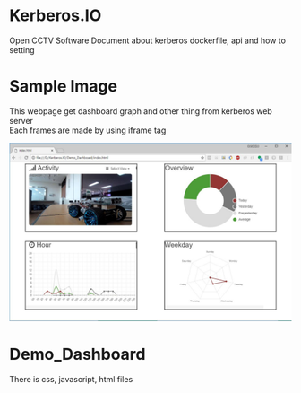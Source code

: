 # Kerberos.IO
Open CCTV Software
Document about kerberos dockerfile, api and how to setting


# Sample Image

This webpage get dashboard graph and other thing from kerberos web server  
Each frames are made by using iframe tag


![Capture](./Demo_image.jpg)


# Demo_Dashboard

There is css, javascript, html files


